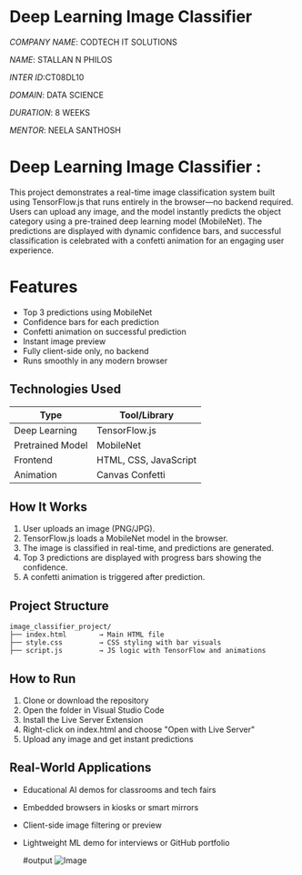 # Deep Learning Image Classifier

*COMPANY NAME*: CODTECH IT SOLUTIONS

*NAME*: STALLAN N PHILOS

*INTER ID*:CT08DL10

*DOMAIN*: DATA SCIENCE

*DURATION*: 8 WEEKS

*MENTOR*: NEELA SANTHOSH


# Deep Learning Image Classifier :

This project demonstrates a real-time image classification system built using TensorFlow\.js that runs entirely in the browser—no backend required. Users can upload any image, and the model instantly predicts the object category using a pre-trained deep learning model (MobileNet). The predictions are displayed with dynamic confidence bars, and successful classification is celebrated with a confetti animation for an engaging user experience.

# Features

* Top 3 predictions using MobileNet
* Confidence bars for each prediction
* Confetti animation on successful prediction
* Instant image preview
* Fully client-side only, no backend
* Runs smoothly in any modern browser

## Technologies Used

| Type             | Tool/Library          |
| ---------------- | --------------------- |
| Deep Learning    | TensorFlow\.js        |
| Pretrained Model | MobileNet             |
| Frontend         | HTML, CSS, JavaScript |
| Animation        | Canvas Confetti       |

## How It Works

1. User uploads an image (PNG/JPG).
2. TensorFlow\.js loads a MobileNet model in the browser.
3. The image is classified in real-time, and predictions are generated.
4. Top 3 predictions are displayed with progress bars showing the confidence.
5. A confetti animation is triggered after prediction.

## Project Structure

```
image_classifier_project/
├── index.html        → Main HTML file
├── style.css         → CSS styling with bar visuals
├── script.js         → JS logic with TensorFlow and animations
```

## How to Run

1. Clone or download the repository
2. Open the folder in Visual Studio Code
3. Install the Live Server Extension
4. Right-click on index.html and choose "Open with Live Server"
5. Upload any image and get instant predictions

## Real-World Applications

* Educational AI demos for classrooms and tech fairs
* Embedded browsers in kiosks or smart mirrors
* Client-side image filtering or preview
* Lightweight ML demo for interviews or GitHub portfolio

  #output
  ![Image](https://github.com/user-attachments/assets/15411aca-4979-4d48-a6ae-e05c201f5919)

